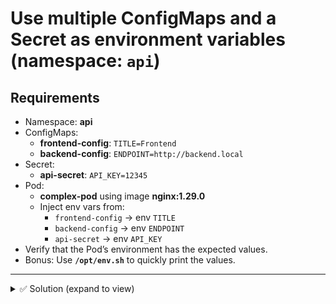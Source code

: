 # Use multiple ConfigMaps and a Secret as environment variables (namespace: `api`)

## Requirements
- Namespace: **api**
- ConfigMaps:
  - **frontend-config**: `TITLE=Frontend`
  - **backend-config**: `ENDPOINT=http://backend.local`
- Secret:
  - **api-secret**: `API_KEY=12345`
- Pod:
  - **complex-pod** using image **nginx:1.29.0**
  - Inject env vars from:
    - `frontend-config` → env `TITLE`
    - `backend-config` → env `ENDPOINT`
    - `api-secret` → env `API_KEY`
- Verify that the Pod’s environment has the expected values.
- Bonus: Use **`/opt/env.sh`** to quickly print the values.

---

<details><summary>✅ Solution (expand to view)</summary>
  
```bash
# ConfigMaps
kubectl -n api create cm frontend-config --from-literal TITLE=Frontend
kubectl -n api create cm backend-config  --from-literal ENDPOINT='http://backend.local'

# Secret
kubectl -n api create secret generic api-secret --from-literal API_KEY=12345

# Pod
kubectl apply -f - <<'EOF'
apiVersion: v1
kind: Pod
metadata:
  name: complex-pod
  namespace: api
spec:
  containers:
  - name: complex-pod
    image: nginx:1.29.0
    envFrom:
    - configMapRef:
        name: frontend-config
    - configMapRef:
        name: backend-config
    - secretRef:
        name: api-secret
EOF

# Verify
kubectl -n api wait --for=condition=Ready pod/complex-pod --timeout=90s
kubectl -n api exec complex-pod -- env | egrep '^(TITLE|ENDPOINT|API_KEY)='

```
</details> 
